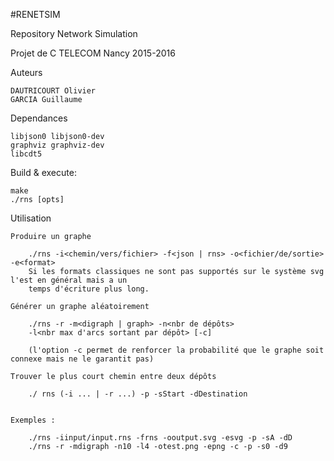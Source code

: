 #RENETSIM

Repository Network Simulation

Projet de C TELECOM Nancy 2015-2016

Auteurs
    
    DAUTRICOURT Olivier
    GARCIA Guillaume

Dependances

    libjson0 libjson0-dev
    graphviz graphviz-dev
    libcdt5


Build & execute:

    make
    ./rns [opts]

Utilisation

	Produire un graphe

	    ./rns -i<chemin/vers/fichier> -f<json | rns> -o<fichier/de/sortie> -e<format>
	    Si les formats classiques ne sont pas supportés sur le système svg l'est en général mais a un
	    temps d'écriture plus long.

	Générer un graphe aléatoirement

	    ./rns -r -m<digraph | graph> -n<nbr de dépôts>
	    -l<nbr max d'arcs sortant par dépôt> [-c]

	    (l'option -c permet de renforcer la probabilité que le graphe soit connexe mais ne le garantit pas)

	Trouver le plus court chemin entre deux dépôts

	    ./ rns (-i ... | -r ...) -p -sStart -dDestination


	Exemples :

	    ./rns -iinput/input.rns -frns -ooutput.svg -esvg -p -sA -dD
	    ./rns -r -mdigraph -n10 -l4 -otest.png -epng -c -p -s0 -d9
